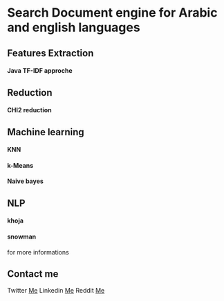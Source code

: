 # Search Document engine for Arabic and english languages


## Features Extraction
  #### Java TF-IDF approche 

##  Reduction 
  #### CHI2 reduction
  
## Machine learning 
  #### KNN
  #### k-Means
  #### Naive bayes 
 
## NLP
  #### khoja 
  #### snowman


for more informations
## Contact me
Twitter  [Me](https://twitter.com/sin_moody)
Linkedin  [Me](https://www.linkedin.com/in/mehdi-chellak-0850631b2/)
Reddit [Me](https://www.reddit.com/user/moody_sin)
